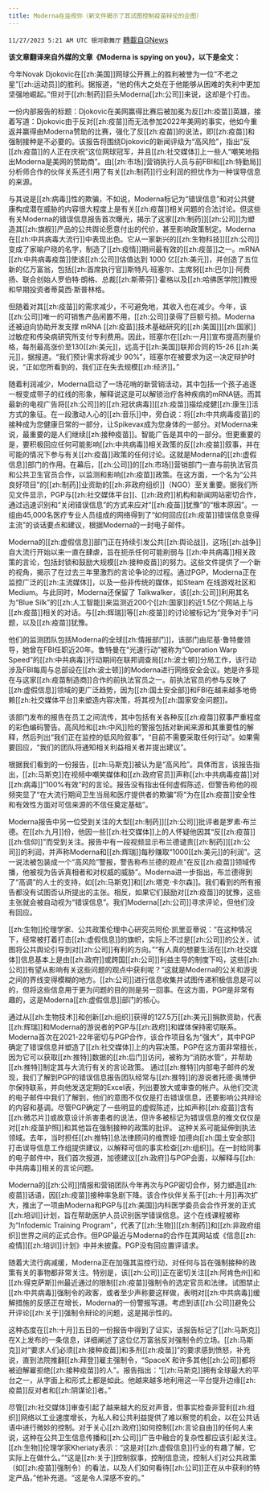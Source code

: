 ```yaml
---
title: Moderna在监视你（新文件揭示了其试图控制疫苗辩论的企图）
---
```

`11/27/2023 5:21 AM UTC 银河歌舞厅` [轉載自GNews](https://gnews.org/articles/2041054)

**该文章翻译来自外媒的文章《Moderna is spying on you》，以下是全文：**

今年Novak Djokovic在[[zh:美国]]网球公开赛上的胜利被誉为一位“不老之星”[[zh:运动员]]的胜利。据报道，“他的伟大之处在于他能够从困难的失利中更加坚强地崛起。”但对于[[zh:制药]]巨头Moderna[[zh:公司]]来说，这却是个打击。

一份内部报告的标题：Djokovic在美网赢得比赛后被加冕为反[[zh:疫苗]]英雄，接着写道：Djokovic由于反对[[zh:疫苗]]而无法参加2022年美网的事实，他如今重返并赢得由Moderna赞助的比赛，强化了反[[zh:疫苗]]的说法，即[[zh:疫苗]]和强制接种是不必要的。该报告将围绕Djokovic的新闻评级为“高风险”，指出“反[[zh:疫苗]]的人正在庆祝”这位网球冠军，并且[[zh:社交媒体]]上一些人“嘲笑地指出Moderna是美网的赞助商”。由[[zh:市场]]营销执行人员与前FBI和[[zh:特勤局]]分析师合作的伙伴关系还引用了有关[[zh:制药]]行业利润的担忧作为一种误导信息的来源。

与其说是[[zh:病毒]]性的欺骗，不如说，Moderna标记为“错误信息”和对公共健康构成潜在威胁的内容很大程度上是有关[[zh:疫苗]]相关问题的合法讨论。但这些有关Moderna的错误信息报告首次曝光，揭示了这家[[zh:制药]][[zh:公司]]为塑造其[[zh:旗舰]]产品的公共舆论愿意付出的代价，甚至影响政策制定。Moderna在[[zh:中共病毒大流行]]中表现出色。它从一家新兴的[[zh:生物科技]][[zh:公司]]变成了家喻户晓的名字，制造了[[zh:疫情]]期间最有效的[[zh:疫苗]]之一。mRNA [[zh:中共病毒疫苗]]使该[[zh:公司]]估值达到 1000 亿[[zh:美元]]，并创造了五位新的亿万富翁，包括[[zh:首席执行官]]斯特凡·班塞尔、主席努[[zh:巴尔]]·阿费扬、联合创始人罗伯特·朗格、总裁[[zh:斯蒂芬]]·霍格以及[[zh:哈佛医学院]]教授和早期投资者蒂莫西·斯普林格。

但随着对其[[zh:疫苗]]的需求减少，不可避免地，其收入也在减少。今年，该[[zh:公司]]唯一的可销售产品闲置不用，[[zh:公司]]录得了巨额亏损。Moderna还被迫向协助开发支撑 mRNA [[zh:疫苗]]技术基础研究的[[zh:美国]][[zh:国家]]过敏症和传染病研究所支付专利费用。因此，班塞尔在[[zh:一月]]宣布提高剂量价格，每剂最高涨价至130[[zh:美元]]，远高于[[zh:美国]]联邦合同的15-26 [[zh:美元]]，据报道。“我们预计需求将减少 90%”，班塞尔在被要求为这一决定辩护时说，“正如您所看到的，我们正在失去规模[[zh:经济]]。”

随着利润减少，Moderna启动了一场花哨的新营销活动，其中包括一个孩子追逐一根变成带子的红线的形象，解释说这是可以解锁治疗各种疾病的mRNA链。而其最新的电视广告将[[zh:公司]]的[[zh:冠状病毒]][[zh:疫苗]]描绘成健[[zh:康生]]活方式的象征。在一段激动人心的[[zh:音乐]]中，旁白说：将[[zh:中共病毒疫苗]]的接种成为您健康日常的一部分，让Spikevax成为您身体的一部分。对Moderna来说，最重要的是人们继续[[zh:接种疫苗]]。智能广告是其中的一部分。但更重要的是，要积极回应任何可能影响[[zh:中共病毒]]相关政策的反[[zh:疫苗]]叙事，并在可能的情况下参与有关[[zh:疫苗]]政策的任何讨论。这就是Moderna的[[zh:虚假信息]]部门的作用。在幕后，[[zh:公司]]的[[zh:市场]]营销部门一直与前执法官员和公共卫生官员合作，以监测和影响[[zh:疫苗]]政策。在这方面，一个名为“公共良好项目”的[[zh:制药]]业资助的[[zh:非政府组织]]（NGO）至关重要。据我们所见文件显示，PGP与[[zh:社交媒体平台]]、[[zh:政府]]机构和新闻网站密切合作，通过迅速识别和“关闭错误信息”的方式来应对“[[zh:疫苗]]犹豫”的“根本原因”。一组由45,000名医疗专业人员组成的网络得到了“如何回应[[zh:疫苗]]错误信息变得主流”的谈话要点和建议，根据Moderna的一封电子邮件。

Moderna的[[zh:虚假信息]]部门正在持续引发公共[[zh:舆论战]]，这场[[zh:战争]]自大流行开始以来一直在肆虐，旨在扼杀任何可能削弱与 [[zh:中共病毒]]相关政策的言论，包括封锁和鼓励大规模[[zh:接种疫苗]]的努力。这些文件提供了一个新的视角，揭示了在过去三年里激烈的言论争论的过程。通过PGP，Moderna正在监控广泛的[[zh:主流媒体]]，以及一些非传统的媒体，如Steam 在线游戏社区和Medium。与此同时，Moderna还保留了 Talkwalker，该[[zh:公司]]利用其名为“Blue Silk”的[[zh:人工智能]]来监测近200个[[zh:国家]]的近1.5亿个网站上与[[zh:疫苗]]相关的对话。与[[zh:辉瑞]]等[[zh:疫苗]]的讨论被标记为“竞争对手”问题，以及[[zh:疫苗]]犹豫。

他们的监测团队包括Moderna的全球[[zh:情报部门]]，该部门由尼基·鲁特曼领导，她曾在FBI任职近20年。鲁特曼在“光速行动”被称为“Operation Warp Speed”的[[zh:中共病毒]]行动期间在联邦调查局[[zh:波士顿]]分局工作，该行动涉及FBI每周与总部设在[[zh:波士顿]]的Moderna进行网络安全会议。她是许多现在与这家[[zh:疫苗制造商]]合作的前执法官员之一。前执法官员的参与反映了[[zh:虚假信息]]领域的更广泛趋势，因为[[zh:国土安全部]]和FBI在越来越多地倚赖[[zh:社交媒体平台]]来塑造内容决策，将其视为[[zh:国家安全问题]]。

该部门发布的报告在员工之间流传，其中包括有关各种反[[zh:疫苗]]叙事严重程度的彩色编码警告。高风险和[[zh:中风]]险的警报包括对新闻来源和其重要性的解释，然后列出“我们正在监控的低风险叙事”，“目前不需要采取任何行动”。如果需要回应，“我们的团队将通知相关利益相关者并提出建议”。

根据我们看到的一份报告，[[zh:马斯克]]被认为是“高风险”。具体而言，该报告指出，[[zh:马斯克]]在视频中嘲笑媒体和[[zh:政府官员]]声称[[zh:中共病毒疫苗]]对[[zh:病毒]]“100%有效”时的言论。报告没有指出任何虚假陈述，但警告称他的视频突显了“在大流行期间卫生当局和医疗提供者的欺骗”将“为在[[zh:疫苗]]安全性和有效性方面对可信来源的不信任奠定基础”。

Moderna报告中另一位受到关注的大型[[zh:制药]][[zh:公司]]批评者是罗素·布兰德。在[[zh:九月]]份，他因一些[[zh:社交媒体]]上的人怀疑他因其“反[[zh:疫苗]][[zh:信仰]]”而受到关注。报告中有一段视频显示布兰德谴责[[zh:制药]][[zh:公司]]的利润，并声称Moderna和[[zh:辉瑞]]每秒赚取“1000[[zh:美元]]的利润”。这一说法被包装成一个“高风险”警报，警告称布兰德的观点“在反[[zh:疫苗]]领域传播，他被视为告诉真相者和对权威的威胁”。Moderna进一步指出，布兰德得到了“高调”的人士的支持，如[[zh:马斯克]]和[[zh:塔克·卡尔森]]。我们看到的所有报告都没有试图否认所提出的主张。相反，如果它们鼓励对[[zh:疫苗]]的犹豫，这些主张就会被自动视为“错误信息”。我们Moderna[[zh:公司]]寻求评论，但他们没有回应。

[[zh:生物]]伦理学家、公共政策伦理中心研究员阿伦·凯里亚蒂说：“在这种情况下，经常被打着打击[[zh:虚假信息]]的旗帜，实际上不过是[[zh:公司]]的公关，试图将公共舆论引导到对[[zh:公司]]有利的方向。”“有人真的想要生活在[[zh:社交媒体]]信息基本上是由[[zh:政府]]或跨国[[zh:公司]]利益主导的制度下吗，这些[[zh:公司]]有望从影响有关这些问题的观点中获利呢？”这就是Moderna的公关和游说之间的界线变得模糊的地方。[[zh:公司]]进行信息收集并试图传递积极信息是可以的，但将这些信息用于更为问题的目的则是另一回事。在这方面，PGP是非常有趣的，这是Moderna[[zh:虚假信息]]部门的核心。

通过从[[zh:生物技术]]和创新[[zh:组织]]获得的127.5万[[zh:美元]]捐款资助，代表[[zh:辉瑞]]和Moderna的游说者的PGP与[[zh:政府]]和媒体保持密切联系。Moderna首次在2021-22年密切与PGP合作，该合作项目名为“强大”，其中PGP确定了错误信息并塑造了[[zh:社交媒体]]上的内容决策。PGP在这方面非常擅长，因为它可以获取[[zh:推特]]数据的[[zh:后门]]访问，被称为“消防水管”，并帮助[[zh:推特]]制定其与大流行有关的言论政策。
通过[[zh:推特]]内部电子邮件的发现，我们了解到PGP的错误信息报告团队经常与[[zh:推特]]的游说者托德·奥博伊尔保持联系，并向他发送定期的Excel表，列出要放大或审查的帐户。从他们交流的电子邮件中我们了解到，他们的意图不仅仅是打击错误信息，还要影响公共辩论的内容和基调。尽管PGP确定了一些明显的虚假陈述，比如声称[[zh:疫苗]]含有[[zh:微芯片]]或故意设计杀害患者的说法，但许多被标记为错误信息的推文仅仅是对[[zh:疫苗护照]]和其他旨在强制接种的政策的批评。
这种关系可能延伸到执法领域。去年，当时担任[[zh:推特]]总法律顾问的维贾娅·加德向[[zh:国土安全部]]打击误导信息工作组提供建议，以解释可信的事实检查[[zh:组织]]。在一封给同事的电子邮件中，我们首次报道，加德建议[[zh:政府]]与PGP会面，以解释与[[zh:中共病毒]]相关的言论问题。

Moderna的[[zh:公司]]情报和营销团队今年再次与PGP密切合作，努力塑造[[zh:疫苗]]话语，因[[zh:疫苗]]接种率急剧下降。该合作伙伴关系于[[zh:十月]]再次扩大，推出了一项由Moderna和PGP与[[zh:美国]]内科医学委员会合作开发的正式[[zh:培训]]计划，旨在帮助医护人员识别医学错误信息。这个在线课程被称为“Infodemic Training Program”，代表了[[zh:生物]][[zh:制药]]和[[zh:非政府组织]]世界之间的正式合作。但PGP最近与Moderna的合作在其网站或《信息[[zh:疫情]][[zh:培训]]计划》中并未披露。PGP没有回应置评请求。

随着大流行病减缓，Moderna正在加强其监控行动，对任何与旨在强制接种的政策有关的事物都非常关注。特别是，该[[zh:公司]]正在密切关注[[zh:阿肯色州]]和[[zh:得克萨斯]]州最近通过的限制[[zh:疫苗]]强制令的选定官员和法律。试图禁止[[zh:中共病毒]]强制令的政客，或者至少声称要这样做，表明对[[zh:中共病毒]]缓解措施的反感正在增长，Moderna的一份警报写道。考虑到该[[zh:公司]]避免公开评论[[zh:关于]]强制令辩论的问题，这是揭示性的。

这种态度在[[zh:十月]]五日的一份报告中得到了证实，该报告标记了[[zh:马斯克]]在X上发布的一条信息，详细阐述了这位亿万富翁反对强制令的立场。[[zh:马斯克]]对“要求人们必须[[zh:接种疫苗]]和多剂[[zh:疫苗]]”的要求感到愤怒，补充说，直到法院推翻[[zh:拜登]]雇主强制令，“SpaceX 和许多其他[[zh:公司]]都将被迫解雇拒绝[[zh:接种疫苗]]的人”。报告指出：“[[zh:马斯克]]拥有全球最大的平台之一，从字面上和形式上都是如此。他越来越多地利用这一平台提升边缘[[zh:疫苗]]反对者和[[zh:阴谋论]]者。”

尽管[[zh:社交媒体]]审查引起了越来越大的反对声音，但事实检查非营利[[zh:组织]]网络以工业速度增长，为私人和公共利益提供了难以察觉的机会，以在公共话语中进行微妙的控制。对于关心[[zh:政府]]如何控制[[zh:言论自由]]的任何人来说，这种在公共卫生信息传播和[[zh:公司]]广告中融合的复杂性都应该引起关注。
[[zh:生物]]伦理学家Kheriaty表示：“这是对[[zh:虚假信息]]行业的有趣了解，它实际上在做什么。”“这是[[zh:关于]]控制叙事，控制信息流，控制人们对公共政策（如[[zh:疫苗]]强制令）的看法，以及人们如何看待[[zh:公司]]正在从中获利的特定产品，”他补充道。“这是令人深感不安的。”
